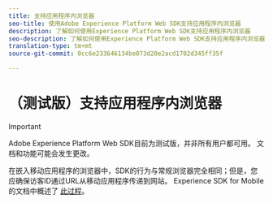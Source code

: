 ```yaml
---
title: 支持应用程序内浏览器
seo-title: 使用Adobe Experience Platform Web SDK支持应用程序内浏览器
description: 了解如何使用Experience Platform Web SDK支持应用程序内浏览器
seo-description: 了解如何使用Experience Platform Web SDK支持应用程序内浏览器
translation-type: tm+mt
source-git-commit: 0cc6e233646134be073d20e2acd1702d345ff35f

---
```



# （测试版）支持应用程序内浏览器

>[!IMPORTANT]
>
>Adobe Experience Platform Web SDK目前为测试版，并非所有用户都可用。 文档和功能可能会发生更改。

在嵌入移动应用程序的浏览器中，SDK的行为与常规浏览器完全相同；但是，您应确保访客ID通过URL从移动应用程序传递到网站。 Experience SDK for Mobile的文档中概述了 [此过程](https://docs.adobe.com/content/help/en/mobile-services/ios/sdk-reference-ios/hybrid-app.html)。
